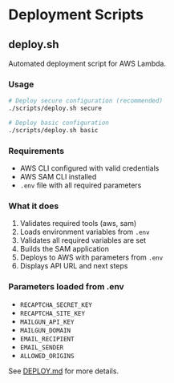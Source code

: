 # Deployment Scripts

## deploy.sh

Automated deployment script for AWS Lambda.

### Usage

```bash
# Deploy secure configuration (recommended)
./scripts/deploy.sh secure

# Deploy basic configuration
./scripts/deploy.sh basic
```

### Requirements

- AWS CLI configured with valid credentials
- AWS SAM CLI installed
- `.env` file with all required parameters

### What it does

1. Validates required tools (aws, sam)
2. Loads environment variables from `.env`
3. Validates all required variables are set
4. Builds the SAM application
5. Deploys to AWS with parameters from `.env`
6. Displays API URL and next steps

### Parameters loaded from .env

- `RECAPTCHA_SECRET_KEY`
- `RECAPTCHA_SITE_KEY`
- `MAILGUN_API_KEY`
- `MAILGUN_DOMAIN`
- `EMAIL_RECIPIENT`
- `EMAIL_SENDER`
- `ALLOWED_ORIGINS`

See [DEPLOY.md](../DEPLOY.md) for more details.
